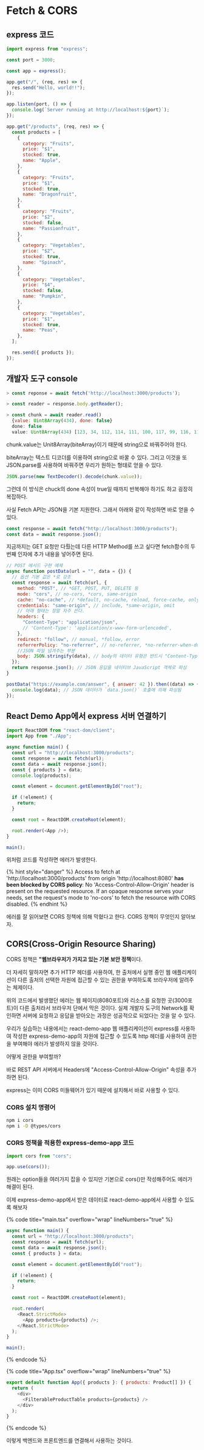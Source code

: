 # Fetch & CORS

## express 코드

```javascript
import express from "express";

const port = 3000;

const app = express();

app.get("/", (req, res) => {
  res.send("Hello, world!!");
});

app.listen(port, () => {
  console.log(`Server running at http://localhost:${port}`);
});

app.get("/products", (req, res) => {
  const products = [
    {
      category: "Fruits",
      price: "$1",
      stocked: true,
      name: "Apple",
    },
    {
      category: "Fruits",
      price: "$1",
      stocked: true,
      name: "Dragonfruit",
    },
    {
      category: "Fruits",
      price: "$2",
      stocked: false,
      name: "Passionfruit",
    },
    {
      category: "Vegetables",
      price: "$2",
      stocked: true,
      name: "Spinach",
    },
    {
      category: "Vegetables",
      price: "$4",
      stocked: false,
      name: "Pumpkin",
    },
    {
      category: "Vegetables",
      price: "$1",
      stocked: true,
      name: "Peas",
    },
  ];

  res.send({ products });
});
```

## 개발자 도구 console

```javascript
> const reponse = await fetch('http://localhost:3000/products');

> const reader = response.body.getReader();

> const chunk = await reader.read()
  {value: Uint8Array(434), done: false}
  done: false
  value: Uint8Array(434) [123, 34, 112, 114, 111, 100, 117, 99, 116, 115, 34, 58, 91, 123, 34, 99, 97, 116, 101, 103, 111, 114, 121, 34, 58, 34, 70, 114, 117, 105, 116, 115, 34, 44, 34, 112, 114, 105, 99, 101, 34, 58, 34, 36, 49, 34, 44, 34, 115, 116, 111, 99, 107, 101, 100, 34, 58, 116, 114, 117, 101, 44, 34, 110, 97, 109, 101, 34, 58, 34, 65, 112, 112, 108, 101, 34, 125, 44, 123, 34, 99, 97, 116, 101, 103, 111, 114, 121, 34, 58, 34, 70, 114, 117, 105, 116, 115, 34, 44, 34, …]

```

chunk.value는 Unit8Array(biteArray)이기 때문에 string으로 바꿔주어야 한다.

biteArray는 텍스트 디코더를 이용하여 string으로 바꿀 수 있다.
그리고 이것을 또 JSON.parse를 사용하여 바꿔주면 우리가 원하는 형태로 얻을 수 있다.

```javascript
JSON.parse(new TextDecoder().decode(chunk.value));
```

그런데 이 방식은 chuck의 done 속성이 true일 때까지 반복해야 하기도 하고 굉장히 복잡하다.

사실 Fetch API는 JSON을 기본 지원한다. 그래서 아래와 같이 작성하면 바로 얻을 수 있다.

```javascript
const response = await fetch("http://localhost:3000/products");
const data = await response.json();
```

지금까지는 GET 요청만 다뤘는데 다른 HTTP Method를 쓰고 싶다면 fetch함수의 두번째 인자에 추가 내용을 넣어주면 된다.

```javascript
// POST 메서드 구현 예제
async function postData(url = "", data = {}) {
  // 옵션 기본 값은 *로 강조
  const response = await fetch(url, {
    method: "POST", // *GET, POST, PUT, DELETE 등
    mode: "cors", // no-cors, *cors, same-origin
    cache: "no-cache", // *default, no-cache, reload, force-cache, only-if-cached
    credentials: "same-origin", // include, *same-origin, omit
    // 아래 형태는 정말 자주 쓴다.
    headers: {
      "Content-Type": "application/json",
      // 'Content-Type': 'application/x-www-form-urlencoded',
    },
    redirect: "follow", // manual, *follow, error
    referrerPolicy: "no-referrer", // no-referrer, *no-referrer-when-downgrade, origin, origin-when-cross-origin, same-origin, strict-origin, strict-origin-when-cross-origin, unsafe-url
    //JSON 파일 넘겨주는 부분
    body: JSON.stringify(data), // body의 데이터 유형은 반드시 "Content-Type" 헤더와 일치해야 함
  });
  return response.json(); // JSON 응답을 네이티브 JavaScript 객체로 파싱
}

postData("https://example.com/answer", { answer: 42 }).then((data) => {
  console.log(data); // JSON 데이터가 `data.json()` 호출에 의해 파싱됨
});
```

## React Demo App에서 express 서버 연결하기

```javascript
import ReactDOM from "react-dom/client";
import App from "./App";

async function main() {
  const url = "http://localhost:3000/products";
  const response = await fetch(url);
  const data = await response.json();
  const { products } = data;
  console.log(products);

  const element = document.getElementById("root");

  if (!element) {
    return;
  }

  const root = ReactDOM.createRoot(element);

  root.render(<App />);
}

main();
```

위처럼 코드를 작성하면 에러가 발생한다.

{% hint style="danger" %}
Access to fetch at 'http://localhost:3000/products' from origin 'http://localhost:8080' **has been blocked by CORS policy**: No 'Access-Control-Allow-Origin' header is present on the requested resource. If an opaque response serves your needs, set the request's mode to 'no-cors' to fetch the resource with CORS disabled.
{% endhint %}

에러를 잘 읽어보면 CORS 정책에 의해 막혔다고 한다. CORS 정책이 무엇인지 알아보자.

## CORS(Cross-Origin Resource Sharing)

CORS 정책은 **"웹브라우저가 가지고 있는 기본 보안 정책**이다.

더 자세히 말하자면 추가 HTTP 헤더를 사용하여, 한 출처에서 실행 중인 웹 애플리케이션이 다른 출처의 선택한 자원에 접근할 수 있는 권한을 부여하도록 브라우저에 알려주는 체제이다.

위의 코드에서 발생했던 에러는 웹 페이지(8080포트)와 리소스를 요청한 곳(3000포트)이 다른 출처라서 브라우저 단에서 막은 것이다. 실제 개발자 도구의 Network를 확인하면 서버에 요청하고 응답을 받아오는 과정은 성공적으로 되었다는 것을 알 수 있다.

우리가 실습하는 내용에서는 react-demo-app 웹 애플리케이션이 express를 사용하여 작성한 express-demo-app의 자원에 접근할 수 있도록 http 헤더를 사용하여 권한을 부여해야 에러가 발생하지 않을 것이다.

어떻게 권한을 부여할까?

바로 REST API 서버에서 Headers에 "Access-Control-Allow-Origin" 속성을 추가하면 된다.

express는 이미 CORS 미들웨어가 있기 때문에 설치해서 바로 사용할 수 있다.

### CORS 설치 명령어

```bash
npm i cors
npm i -D @types/cors
```

### CORS 정책을 적용한 express-demo-app 코드

```javascript
import cors from "cors";

app.use(cors());
```

원래는 option들을 여러가지 잡을 수 있지만 기본으로 cors()만 작성해주어도 에러가 해결이 된다.

이제 express-demo-app에서 받은 데이터로 react-demo-app에서 사용할 수 있도록 해보자

{% code title="main.tsx" overflow="wrap" lineNumbers="true" %}

```javascript
async function main() {
  const url = "http://localhost:3000/products";
  const response = await fetch(url);
  const data = await response.json();
  const { products } = data;

  const element = document.getElementById("root");

  if (!element) {
    return;
  }

  const root = ReactDOM.createRoot(element);

  root.render(
    <React.StrictMode>
      <App products={products} />;
    </React.StrictMode>
  );
}

main();
```

{% endcode %}

{% code title="App.tsx" overflow="wrap" lineNumbers="true" %}

```javascript
export default function App({ products }: { products: Product[] }) {
  return (
    <div>
      <FilterableProductTable products={products} />
    </div>
  );
}
```

{% endcode %}

이렇게 백엔드와 프론트엔드를 연결해서 사용하는 것이다.

